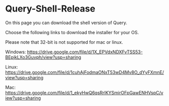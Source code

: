 # Query-Shell-Release

On this page you can download the shell version of Query. 

Choose the following links to download the installer for your OS.

Please note that 32-bit is not supported for mac or linux.

Windows: https://drive.google.com/file/d/1X_EPVdxNDXFvTSS53-BEpjkLXo3Guvph/view?usp=sharing

Linux: https://drive.google.com/file/d/1cuhAjFodmaONxT53wD4Mv8O_dYyFXmnE/view?usp=sharing

Mac: https://drive.google.com/file/d/1_ekyHwQ6qsRrlKYSmirOFpGawENHVspC/view?usp=sharing
